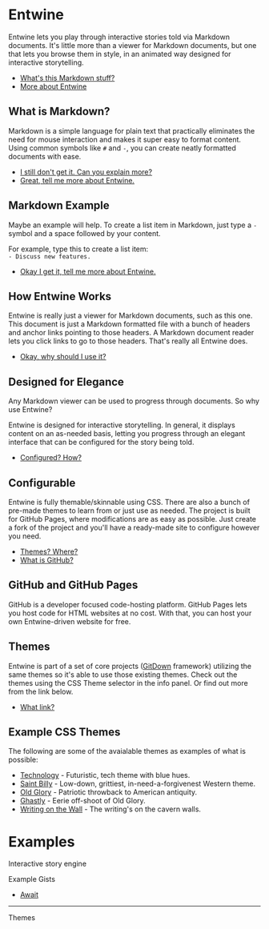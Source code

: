 # Entwine
Entwine lets you play through interactive stories told via Markdown documents. It's little more than a viewer for Markdown documents, but one that lets you browse them in style, in an animated way designed for interactive storytelling.

- [What's this Markdown stuff?](#what-is-markdown)
- [More about Entwine](#how-entwine-works)

## What is Markdown?
Markdown is a simple language for plain text that practically eliminates the need for mouse interaction and makes it super easy to format content. Using common symbols like `#` and `-`, you can create neatly formatted documents with ease.

- [I still don't get it. Can you explain more?](#markdown-example)
- [Great, tell me more about Entwine.](#how-entwine-works)

## Markdown Example
Maybe an example will help. To create a list item in Markdown, just type a `-` symbol and a space followed by your content.

For example, type this to create a list item:  
`- Discuss new features.`

- [Okay I get it, tell me more about Entwine.](#how-entwine-works)

## How Entwine Works
Entwine is really just a viewer for Markdown documents, such as this one. This document is just a Markdown formatted file with a bunch of headers and anchor links pointing to those headers. A Markdown document reader lets you click links to go to those headers. That's really all Entwine does.

- [Okay, why should I use it?](#designed-for-elegance)

## Designed for Elegance
Any Markdown viewer can be used to progress through documents. So why use Entwine?  

Entwine is designed for interactive storytelling. In general, it displays content on an as-needed basis, letting you progress through an elegant interface that can be configured for the story being told.

- [Configured? How?](#configurable)

## Configurable
Entwine is fully themable/skinnable using CSS. There are also a bunch of pre-made themes to learn from or just use as needed. The project is built for GitHub Pages, where modifications are as easy as possible. Just create a fork of the project and you'll have a ready-made site to configure however you need.

- [Themes? Where?](#themes)
- [What is GitHub?](#github-and-github-pages)

## GitHub and GitHub Pages
GitHub is a developer focused code-hosting platform. GitHub Pages lets you host code for HTML websites at no cost. With that, you can host your own Entwine-driven website for free.

## Themes
Entwine is part of a set of core projects ([GitDown](https://ugotsta.github.io/gitdown/) framework) utilizing the same themes so it's able to use those existing themes. Check out the themes using the CSS Theme selector in the info panel. Or find out more from the link below.

- [What link?](#example-css-themes)

## Example CSS Themes
The following are some of the avaialable themes as examples of what is possible:
- [Technology](https://gist.github.com/adc373c2d5a5d2b07821686e93a9630b) - Futuristic, tech theme with blue hues.
- [Saint Billy](https://gist.github.com/76c39d26b1b44e07bd7a783311caded8) - Low-down, grittiest, in-need-a-forgivenest Western theme.
- [Old Glory](https://gist.github.com/43bff1c9c6ae8a829f67bd707ee8f142) - Patriotic throwback to American antiquity.
- [Ghastly](https://gist.github.com/d1a6d5621b883bf6af886855d853d502) - Eerie off-shoot of Old Glory.
- [Writing on the Wall](https://gist.github.com/241b47680c730c7162cb5f82d6d788fa) - The writing's on the cavern walls.

# Examples <!-- {$gd_info} -->
Interactive story engine

<!-- {$gd_help_ribbon} -->

Example Gists <!-- {$gd_gist} -->
- [Await](https://gist.github.com/eb48e3ccd0e0fc6a502a8ebe02a38715)

<!-- {$gd_collapsible_appearance} -->

-----

Themes <!-- {$gd_css} -->

<!-- {$gd_slider_fontsize="110,50,300,1,%"} -->

<!-- {$gd_theme_variables} -->

<!-- {$gd_collapsible_end_appearance} -->

<!-- {$gd_toc="Table of Contents"} -->

<!-- {$gd_hide} -->